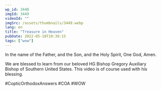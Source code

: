 ```yaml
---
wp_id: 3448
imgId: 3449
videoId: ""
imgSrc: /assets/thumbnails/3449.webp
lang: en
title: "Treasure in Heaven"
pubDate: 2022-05-18T10:39:15
tags: ["wow"]
---
```


<!-- page: 6 -->

<p>In the name of the Father, and the Son, and the Holy Spirit, One God, Amen. </p>
<p>We are blessed to learn from our beloved HG Bishop Gregory Auxiliary Bishop of Southern United States. This video is of course used with his blessing.</p>
<p>#CopticOrthodoxAnswers #COA #WOW</p>
